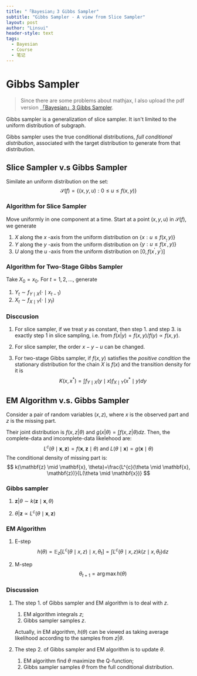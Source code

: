 ```yaml
---
title: "「Bayesian」3 Gibbs Sampler"
subtitle: "Gibbs Sampler - A view from Slice Sampler"
layout: post
author: "Linsui"
header-style: text
tags:
  - Bayesian
  - Course
  - 笔记
---
```


# Gibbs Sampler

> Since there are some problems about mathjax, I also upload the pdf version <a href="https://denglinsui.github.io/pdf/Bayesian/03.pdf" target="_blank">「Bayesian」3 Gibbs Sampler</a>.

Gibbs sampler is a generalization of slice sampler. It isn't limited to the uniform distribution of subgraph. 

Gibbs sampler uses the true conditional distributions, *full conditional distribution*, associated with the target distribution to generate from that distribution.

## Slice Sampler v.s Gibbs Sampler

Similate an uniform distribution on the set:
$$
\mathscr{S}(f)=\{(x, y, u): 0 \leq u \leq f(x, y)\}
$$

### Algorithm for Slice Sampler

Move uniformly in one component at a time. Start at a point $(x, y, u)$ in $\mathcal{S}(f)$, we generate  

1. $X$ along the $x$ -axis from the uniform distribution on $\lbrace x: u \leq f(x, y)\rbrace$
2. $Y$ along the $y$ -axis from the uniform distribution on $\lbrace y: u \leq f\left(x^{\prime}, y\right)\rbrace$
3. $U$ along the $u$ -axis from the uniform distribution on $\left[0, f\left(x^{\prime}, y^{\prime}\right)\right]$

### Algorithm for Two-Stage Gibbs Sampler

Take $X_{0}=x_{0}$. For $t=1,2, \ldots,$ generate

1. $Y_{t} \sim f_{Y \mid X}\left(\cdot \mid x_{t-1}\right)$
2. $X_{t} \sim f_{X \mid Y}\left(\cdot \mid y_{t}\right)$

### Disccusion

1. For slice sampler, if we treat $y$ as constant, then step 1. and step 3. is exactly step 1 in slice sampling, i.e. from $f(x\vert y)=f(x,y)/f(y)\propto f(x,y)$.

2. For slice sampler, the order $x-y-u$ can be changed.

3. For two-stage Gibbs sampler, if $f(x,y)$ satisfies the *positive condition* the stationary distribution for the chain $X$ is $f(x)$ and the transition density for it is
   $$
   K\left(x, x^{*}\right)=\int f_{Y \mid X}(y \mid x) f_{X \mid Y}\left(x^{*} \mid y\right) d y
   $$

## EM Algorithm v.s. Gibbs Sampler

Consider a pair of random variables $(x,z)$, where $x$ is the observed part and $z$ is the missing part. 

Their joint distribution is $f(x,z\vert \theta)$ and $g(x\vert \theta)=\int f(x,z\vert \theta)dz$. Then, the complete-data and imcomplete-data likelehood are:
$$
L^{c}(\theta \mid \mathbf{x}, \mathbf{z})=f(\mathbf{x}, \mathbf{z} \mid \theta) \text { and } L(\theta \mid \mathbf{x})=g(\mathbf{x} \mid \theta)
$$
 The conditional density of missing part is:
$$
k(\mathbf{z} \mid \mathbf{x}, \theta)=\frac{L^{c}(\theta \mid \mathbf{x}, \mathbf{z})}{L(\theta \mid \mathbf{x})}
$$

### Gibbs sampler

1. $\mathbf{z}\vert \theta \sim k(\mathbf{z} \mid \mathbf{x}, \theta)$

2. $\theta\vert \mathbf{z} \propto L^{c}(\theta \mid \mathbf{x}, \mathbf{z})$

### EM Algorithm

1. E-step
   $$
   h(\theta)=\mathbb{E}_{z}\left[L^{c}(\theta \mid x, z) \mid x, \theta_{t}\right]=\int L^{c}(\theta \mid x, z) k\left(z \mid x, \theta_{t}\right) \mathrm{d} z
   $$

2. M-step
   $$
   \theta_{t+1}=\arg \max h(\theta)
   $$

### Discussion

1. The step 1. of Gibbs sampler and EM algorithm is to deal with $z$. 

   1. EM algorithm integrals $z$;
   2. Gibbs sampler samples $z$.

   Actually, in EM algorithm, $h(\theta)$ can be viewed as taking average likelihood according to the samples from $z\vert \theta$.

2. The step 2. of Gibbs sampler and EM algorithm is to update $\theta$. 

   1. EM algorithm find $\theta$ maximize the Q-function;
   2. Gibbs sampler samples $\theta$ from the full conditional distribution.